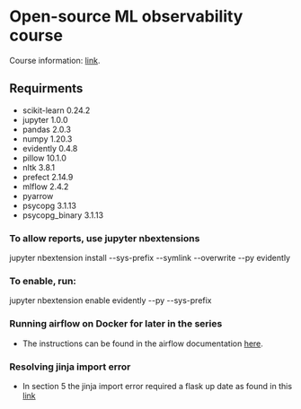 # Open-source ML observability course

Course information: [link](https://www.evidentlyai.com/ml-observability-course).

## Requirments
- scikit-learn   0.24.2
- jupyter        1.0.0
- pandas         2.0.3
- numpy          1.20.3
- evidently      0.4.8
- pillow         10.1.0
- nltk           3.8.1
- prefect        2.14.9
- mlflow         2.4.2
- pyarrow
- psycopg        3.1.13
- psycopg_binary 3.1.13

### To allow reports, use jupyter nbextensions
jupyter nbextension install --sys-prefix --symlink --overwrite --py evidently

### To enable, run:
jupyter nbextension enable evidently --py --sys-prefix

### Running airflow on Docker for later in the series
- The instructions can be found in the airflow documentation [here](https://airflow.apache.org/docs/apache-airflow/stable/howto/docker-compose/index.html#running-airflow-in-docker).

### Resolving jinja import error
- In section 5 the jinja import error required a flask up date as found in this [link](https://sebhastian.com/python-importerror-cannot-import-name-escape-from-jinja2/)